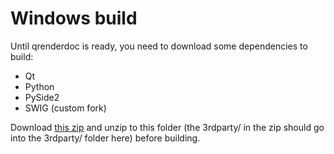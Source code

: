 # Windows build

Until qrenderdoc is ready, you need to download some dependencies to build:

* Qt
* Python
* PySide2
* SWIG (custom fork)

Download [this zip](https://renderdoc.org/qrenderdoc_3rdparty.zip) and unzip to this folder (the 3rdparty/ in the zip should go into the 3rdparty/ folder here) before building.
